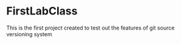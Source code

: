 # FirstLabClass
This is the first project created to test out the features of git source versioning system
